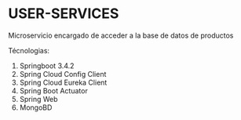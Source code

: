 # USER-SERVICES

Microservicio encargado de acceder a la base de datos de productos

Técnologias:

1. Springboot 3.4.2
2. Spring Cloud Config Client
3. Spring Cloud Eureka Client
4. Spring Boot Actuator
5. Spring Web
6. MongoBD